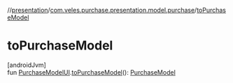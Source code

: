 //[presentation](../../index.md)/[com.veles.purchase.presentation.model.purchase](index.md)/[toPurchaseModel](to-purchase-model.md)

# toPurchaseModel

[androidJvm]\
fun [PurchaseModelUI](-purchase-model-u-i/index.md).[toPurchaseModel](to-purchase-model.md)(): [PurchaseModel](../../../domain/domain/com.veles.purchase.domain.model.purchase/-purchase-model/index.md)
